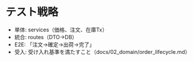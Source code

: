 # テスト戦略
- 単体: services（価格、注文、在庫Tx）
- 統合: routes（DTO→DB）
- E2E: 「注文→確定→出荷→完了」
- 受入: 受け入れ基準を満たすこと（docs/02_domain/order_lifecycle.md）
